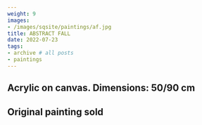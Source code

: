 ```yaml
---
weight: 9
images:
- /images/sqsite/paintings/af.jpg
title: ABSTRACT FALL
date: 2022-07-23
tags:
- archive # all posts
- paintings
---
```


## **Acrylic on canvas. Dimensions: 50/90 cm** ##
## **Original painting sold** ##